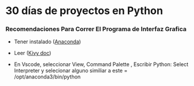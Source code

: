 # 30 días de proyectos en Python

<h3>Recomendaciones Para Correr El Programa de Interfaz Grafica</h3>

- Tener instalado ([Anaconda](https://www.anaconda.com/))

- Leer ([Kivy doc](https://kivy.org/doc/stable/))

- En Vscode, seleccionar View, Command Palette , Escribir Python: Select Interpreter y selecionar alguno similiar a este = /opt/anaconda3/bin/python

